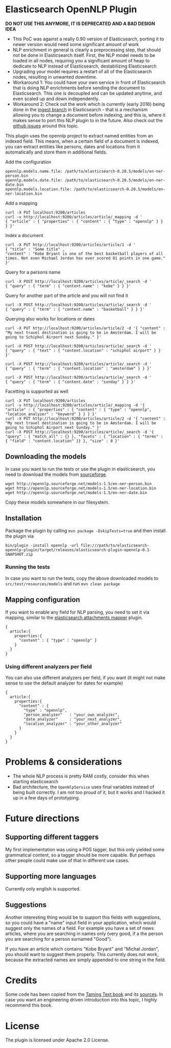 # Elasticsearch OpenNLP Plugin

**DO NOT USE THIS ANYMORE, IT IS DEPRECATED AND A BAD DESIGN IDEA**

* This PoC was against a really 0.90 version of Elasticsearch, porting it to newer version would need some significant amount of work
* NLP enrichment in general is clearly a preprocessing step, that should not be done in Elasticsearch itself. First, the NLP model needs to be loaded in all nodes, requiring you a significant amount of heap to dedicate to NLP instead of Elasticsearch, destabilizing Elasticsearch
* Upgrading your model requires a restart of all of the Elasticsearch nodes, resulting in unwanted downtime.
* Workaround 1: You could have your own service in front of Elasticsearch that is doing NLP enrichments before sending the document to Elasticsearch. This one is decoupled and can be updated anytime, and even scaled up and down independently.
* Workaround 2: Check out the work which is currently (early 2016) being done in the [ingest branch](https://github.com/elastic/elasticsearch/tree/feature/ingest) in Elasticsearch  - that is a mechanism allowing you to change a document before indexing, and this is, where it makes sense to port this NLP plugin to in the future. Also check out the [github issues](https://github.com/elastic/elasticsearch/labels/%3AIngest) around  this topic.

This plugin uses the opennlp project to extract named entities from an indexed field. This means, when a certain field of a document is indexed, you can extract entities like persons, dates and locations from it automatically and store them in additional fields.

Add the configuration

```
opennlp.models.name.file: /path/to/elasticsearch-0.20.5/models/en-ner-person.bin
opennlp.models.date.file: /path/to/elasticsearch-0.20.5/models/en-ner-date.bin
opennlp.models.location.file: /path/to/elasticsearch-0.20.5/models/en-ner-location.bin
```

Add a mapping

```
curl -X PUT localhost:9200/articles
curl -v http://localhost:9200/articles/article/_mapping -d '
{ "article" : { "properties" : { "content" : { "type" : "opennlp" } } } }'
```

Index a document

```
curl -X PUT http://localhost:9200/articles/article/1 -d '
{ "title" : "Some title" ,
"content" : "Kobe Bryant is one of the best basketball players of all times. Not even Michael Jordan has ever scored 81 points in one game." }'
```

Query for a persons name

```
curl -X POST http://localhost:9200/articles/article/_search -d '
{ "query" : { "term" : { "content.name" : "kobe" } } }'
```

Query for another part of the article and you will not find it

```
curl -X POST http://localhost:9200/articles/article/_search -d '
{ "query" : { "term" : { "content.name" : "basketball" } } }'
```

Querying also works for locations or dates

```
curl -X PUT http://localhost:9200/articles/article/2 -d '{ "content" : "My next travel destination is going to be in Amsterdam. I will be going to Schiphol Airport next Sunday." }'

curl -X POST http://localhost:9200/articles/article/_search -d '
{ "query" : { "text" : { "content.location" : "schiphol airport" } } }'

curl -X POST http://localhost:9200/articles/article/_search -d '
{ "query" : { "term" : { "content.location" : "amsterdam" } } }'

curl -X POST http://localhost:9200/articles/article/_search -d '
{ "query" : { "term" : { "content.date" : "sunday" } } }'
```

Facetting is supported as well

```
curl -X PUT localhost:9200/articles
curl -v http://localhost:9200/articles/article/_mapping -d '{ "article" : { "properties" : { "content" : { "type" : "opennlp", "location_analyzer" : "keyword" } } } }'
curl -X PUT http://localhost:9200/articles/article/2 -d '{ "content" : "My next travel destination is going to be in Amsterdam. I will be going to Schiphol Airport next Sunday." }'
curl -X POST http://localhost:9200/articles/article/_search -d '{ "query" : { "match_all" : {} }, "facets" : { "location" : { "terms" : { "field" : "content.location" }} }, "size" : 0 }'

```


## Downloading the models

In case you want to run the tests or use the plugin in elasticsearch, you need to download the models from [sourceforge](http://opennlp.sourceforge.net/models-1.5/).

```
wget http://opennlp.sourceforge.net/models-1.5/en-ner-person.bin
wget http://opennlp.sourceforge.net/models-1.5/en-ner-location.bin
wget http://opennlp.sourceforge.net/models-1.5/en-ner-date.bin
```

Copy these models somewhere in our filesystem.


## Installation

Package the plugin by calling `mvn package -DskipTests=true` and then install the plugin via

```
bin/plugin -install opennlp -url file:///path/to/elasticsearch-opennlp-plugin/target/releases/elasticsearch-plugin-opennlp-0.1-SNAPSHOT.zip
```


### Running the tests

In case you want to run the tests, copy the above downloaded models to `src/test/resources/models` and run `mvn clean package`


## Mapping configuration

If you want to enable any field for NLP parsing, you need to set it via mapping, similar to the [elasticsearch attachments mapper](https://github.com/elasticsearch/elasticsearch-mapper-attachments/) plugin.

```
{
  article:{
    properties:{
      "content" : { "type" : "opennlp" }
    }
  }
}
```


### Using different analyzers per field

You can also use different analyzers per field, if you want (it might not make sense to use the default analyzer for dates for example)

```
{
  article:{
    properties:{
      "content" : {
        "type" : "opennlp",
        "person_analyzer"   : "your_own_analyzer",
        "date_analyzer"     : "your_next_analyzer",
        "location_analyzer" : "your_other_analyzer"
      }
    }
  }
}
```


# Problems & considerations

* The whole NLP process is pretty RAM costly, consider this when starting elasticsearch
* Bad architecture, the `OpenNlpService` uses final variables instead of being built correctly. I am not too proud of it, but it works and I hacked it up in a few days of prototyping.


# Future directions


## Supporting different taggers

My first implementation was using a POS tagger, but this only yielded some grammatical content, so a tagger should be more capable. But perhaps other people could make use of that in different use cases.


## Supporting more languages

Currently only english is supported.


## Suggestions

Another interesting thing would be to support this fields with suggestions, so you could have a "name" input field in your application, which would suggest only the names of a field. For example you have a set of news articles, where you are searching in names only (very good, if a the person you are searching for a person surnamed "Good").

If you have an article which contains "Kobe Bryant" and "Michal Jordan", you should want to suggest them properly. This currently does not work, because the extracted names are simply appended to one string in the field.


# Credits

Some code has been copied from the [Taming Text book](http://tamingtext.com/) and its [sources](https://github.com/tamingtext/book). In case you want an engineering driven introduction into this topic, I highly recommend this book.


# License

The plugin is licensed under Apache 2.0 License.
